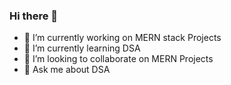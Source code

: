 ### Hi there 👋
- 🔭 I’m currently working on MERN stack Projects
- 🌱 I’m currently learning DSA
- 👯 I’m looking to collaborate on MERN Projects
- 💬 Ask me about DSA

<!--
**2306-priyansh/2306-priyansh** is a ✨ _special_ ✨ repository because its `README.md` (this file) appears on your GitHub profile.

Here are some ideas to get you started:


- 📫 How to reach me: 
- 😄 Pronouns: ...
- ⚡ Fun fact: ...
-->
